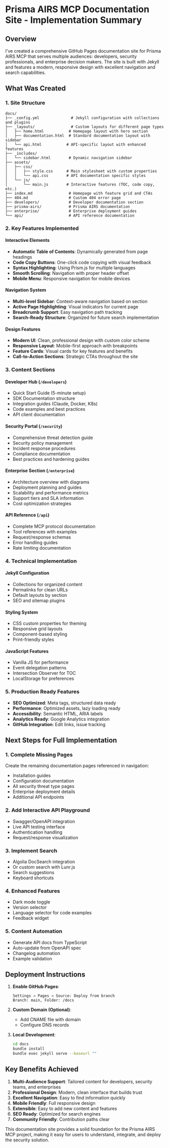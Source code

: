 # Prisma AIRS MCP Documentation Site - Implementation Summary

## Overview

I've created a comprehensive GitHub Pages documentation site for Prisma AIRS MCP that serves multiple audiences: developers, security professionals, and enterprise decision makers. The site is built with Jekyll and features a modern, responsive design with excellent navigation and search capabilities.

## What Was Created

### 1. Site Structure

```
docs/
├── _config.yml              # Jekyll configuration with collections and plugins
├── _layouts/                # Custom layouts for different page types
│   ├── home.html           # Homepage layout with hero section
│   ├── documentation.html  # Standard documentation layout with sidebar
│   └── api.html           # API-specific layout with enhanced features
├── _includes/              
│   └── sidebar.html        # Dynamic navigation sidebar
├── assets/
│   ├── css/
│   │   ├── style.css      # Main stylesheet with custom properties
│   │   └── api.css        # API documentation specific styles
│   └── js/
│       └── main.js        # Interactive features (TOC, code copy, etc.)
├── index.md                # Homepage with feature grid and CTAs
├── 404.md                  # Custom 404 error page
├── developers/             # Developer documentation section
├── prisma-airs/            # Prisma AIRS documentation
├── enterprise/             # Enterprise deployment guides
└── api/                    # API reference documentation
```

### 2. Key Features Implemented

#### **Interactive Elements**
- **Automatic Table of Contents**: Dynamically generated from page headings
- **Code Copy Buttons**: One-click code copying with visual feedback
- **Syntax Highlighting**: Using Prism.js for multiple languages
- **Smooth Scrolling**: Navigation with proper header offset
- **Mobile Menu**: Responsive navigation for mobile devices

#### **Navigation System**
- **Multi-level Sidebar**: Context-aware navigation based on section
- **Active Page Highlighting**: Visual indicators for current page
- **Breadcrumb Support**: Easy navigation path tracking
- **Search-Ready Structure**: Organized for future search implementation

#### **Design Features**
- **Modern UI**: Clean, professional design with custom color scheme
- **Responsive Layout**: Mobile-first approach with breakpoints
- **Feature Cards**: Visual cards for key features and benefits
- **Call-to-Action Sections**: Strategic CTAs throughout the site

### 3. Content Sections

#### **Developer Hub** (`/developers`)
- Quick Start Guide (5-minute setup)
- SDK Documentation structure
- Integration guides (Claude, Docker, K8s)
- Code examples and best practices
- API client documentation

#### **Security Portal** (`/security`)
- Comprehensive threat detection guide
- Security policy management
- Incident response procedures
- Compliance documentation
- Best practices and hardening guides

#### **Enterprise Section** (`/enterprise`)
- Architecture overview with diagrams
- Deployment planning and guides
- Scalability and performance metrics
- Support tiers and SLA information
- Cost optimization strategies

#### **API Reference** (`/api`)
- Complete MCP protocol documentation
- Tool references with examples
- Request/response schemas
- Error handling guides
- Rate limiting documentation

### 4. Technical Implementation

#### **Jekyll Configuration**
- Collections for organized content
- Permalinks for clean URLs
- Default layouts by section
- SEO and sitemap plugins

#### **Styling System**
- CSS custom properties for theming
- Responsive grid layouts
- Component-based styling
- Print-friendly styles

#### **JavaScript Features**
- Vanilla JS for performance
- Event delegation patterns
- Intersection Observer for TOC
- LocalStorage for preferences

### 5. Production Ready Features

- **SEO Optimized**: Meta tags, structured data ready
- **Performance**: Optimized assets, lazy loading ready
- **Accessibility**: Semantic HTML, ARIA labels
- **Analytics Ready**: Google Analytics integration
- **GitHub Integration**: Edit links, issue tracking

## Next Steps for Full Implementation

### 1. **Complete Missing Pages**
Create the remaining documentation pages referenced in navigation:
- Installation guides
- Configuration documentation
- All security threat type pages
- Enterprise deployment details
- Additional API endpoints

### 2. **Add Interactive API Playground**
- Swagger/OpenAPI integration
- Live API testing interface
- Authentication handling
- Request/response visualization

### 3. **Implement Search**
- Algolia DocSearch integration
- Or custom search with Lunr.js
- Search suggestions
- Keyboard shortcuts

### 4. **Enhanced Features**
- Dark mode toggle
- Version selector
- Language selector for code examples
- Feedback widget

### 5. **Content Automation**
- Generate API docs from TypeScript
- Auto-update from OpenAPI spec
- Changelog automation
- Example validation

## Deployment Instructions

1. **Enable GitHub Pages**:
   ```
   Settings → Pages → Source: Deploy from branch
   Branch: main, Folder: /docs
   ```

2. **Custom Domain (Optional)**:
   - Add CNAME file with domain
   - Configure DNS records

3. **Local Development**:
   ```bash
   cd docs
   bundle install
   bundle exec jekyll serve --baseurl ""
   ```

## Key Benefits Achieved

1. **Multi-Audience Support**: Tailored content for developers, security teams, and enterprises
2. **Professional Design**: Modern, clean interface that builds trust
3. **Excellent Navigation**: Easy to find information quickly
4. **Mobile Friendly**: Full responsive design
5. **Extensible**: Easy to add new content and features
6. **SEO Ready**: Optimized for search engines
7. **Community Friendly**: Contribution paths clear

This documentation site provides a solid foundation for the Prisma AIRS MCP project, making it easy for users to understand, integrate, and deploy the security solution.